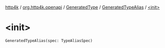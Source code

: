 [http4k](../../../index.md) / [org.http4k.openapi](../../index.md) / [GeneratedType](../index.md) / [GeneratedTypeAlias](index.md) / [&lt;init&gt;](./-init-.md)

# &lt;init&gt;

`GeneratedTypeAlias(spec: TypeAliasSpec)`